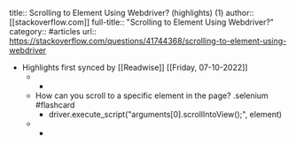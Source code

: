 title:: Scrolling to Element Using Webdriver? (highlights) (1)
author:: [[stackoverflow.com]]
full-title:: "Scrolling to Element Using Webdriver?"
category:: #articles
url:: https://stackoverflow.com/questions/41744368/scrolling-to-element-using-webdriver

- Highlights first synced by [[Readwise]] [[Friday, 07-10-2022]]
	- -
	- How can you scroll to a specific element in the page? .selenium #flashcard
		- driver.execute_script("arguments[0].scrollIntoView();", element)
	- -